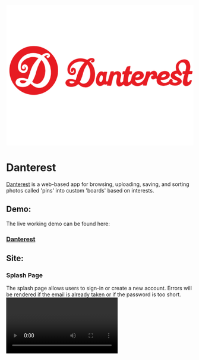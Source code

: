 ![Danterest Logo](app/assets/images/danterestLogo.png)

# Danterest
[Danterest](https://danterestt.herokuapp.com/#/) is a web-based app for browsing, uploading, saving, and sorting photos called 'pins' into custom 'boards' based on interests.

## Demo:
The live working demo can be found here:
### [Danterest](https://danterestt.herokuapp.com/#/)

## Site:
### Splash Page
The splash page allows users to sign-in or create a new account. Errors will be rendered if the email is already taken or if the password is too short.
![Splash Page](app/assets/images/danterest_splash.mov)
